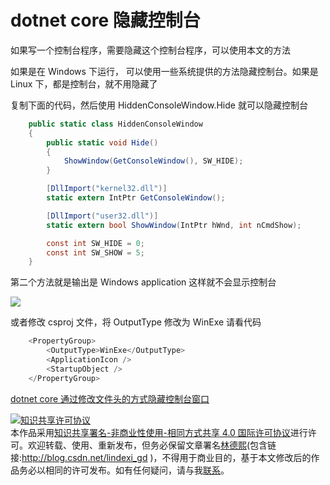 
# dotnet core 隐藏控制台

如果写一个控制台程序，需要隐藏这个控制台程序，可以使用本文的方法

<!--more-->


<!-- csdn -->

如果是在 Windows 下运行， 可以使用一些系统提供的方法隐藏控制台。如果是 Linux 下，都是控制台，就不用隐藏了

复制下面的代码，然后使用 HiddenConsoleWindow.Hide 就可以隐藏控制台

```csharp
    public static class HiddenConsoleWindow
    {
        public static void Hide()
        {
            ShowWindow(GetConsoleWindow(), SW_HIDE);
        }

        [DllImport("kernel32.dll")]
        static extern IntPtr GetConsoleWindow();

        [DllImport("user32.dll")]
        static extern bool ShowWindow(IntPtr hWnd, int nCmdShow);

        const int SW_HIDE = 0;
        const int SW_SHOW = 5;
    }
```

第二个方法就是输出是 Windows application 这样就不会显示控制台

<!-- ![](image/dotnet core 隐藏控制台/dotnet core 隐藏控制台0.png) -->

![](http://image.acmx.xyz/lindexi%2F201921111517349)

或者修改 csproj 文件，将 OutputType 修改为 WinExe 请看代码

```csharp
    <PropertyGroup>
        <OutputType>WinExe</OutputType>
        <ApplicationIcon />
        <StartupObject />
    </PropertyGroup>
```

[dotnet core 通过修改文件头的方式隐藏控制台窗口](https://lindexi.gitee.io/post/dotnet-core-%E9%80%9A%E8%BF%87%E4%BF%AE%E6%94%B9%E6%96%87%E4%BB%B6%E5%A4%B4%E7%9A%84%E6%96%B9%E5%BC%8F%E9%9A%90%E8%97%8F%E6%8E%A7%E5%88%B6%E5%8F%B0%E7%AA%97%E5%8F%A3.html )





<a rel="license" href="http://creativecommons.org/licenses/by-nc-sa/4.0/"><img alt="知识共享许可协议" style="border-width:0" src="https://licensebuttons.net/l/by-nc-sa/4.0/88x31.png" /></a><br />本作品采用<a rel="license" href="http://creativecommons.org/licenses/by-nc-sa/4.0/">知识共享署名-非商业性使用-相同方式共享 4.0 国际许可协议</a>进行许可。欢迎转载、使用、重新发布，但务必保留文章署名[林德熙](http://blog.csdn.net/lindexi_gd)(包含链接:http://blog.csdn.net/lindexi_gd )，不得用于商业目的，基于本文修改后的作品务必以相同的许可发布。如有任何疑问，请与我[联系](mailto:lindexi_gd@163.com)。